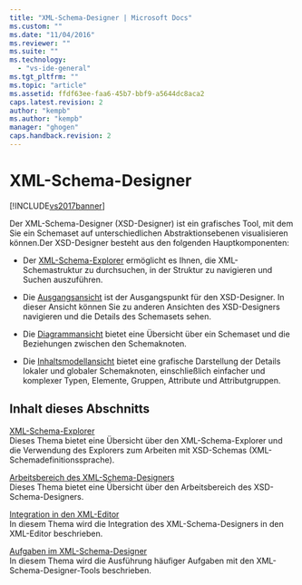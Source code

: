 ```yaml
---
title: "XML-Schema-Designer | Microsoft Docs"
ms.custom: ""
ms.date: "11/04/2016"
ms.reviewer: ""
ms.suite: ""
ms.technology: 
  - "vs-ide-general"
ms.tgt_pltfrm: ""
ms.topic: "article"
ms.assetid: ffdf63ee-faa6-45b7-bbf9-a5644dc8aca2
caps.latest.revision: 2
author: "kempb"
ms.author: "kempb"
manager: "ghogen"
caps.handback.revision: 2
---
```

# XML-Schema-Designer
[!INCLUDE[vs2017banner](../code-quality/includes/vs2017banner.md)]

Der XML\-Schema\-Designer \(XSD\-Designer\) ist ein grafisches Tool, mit dem Sie ein Schemaset auf unterschiedlichen Abstraktionsebenen visualisieren können.Der XSD\-Designer besteht aus den folgenden Hauptkomponenten:  
  
-   Der [XML\-Schema\-Explorer](../xml-tools/xml-schema-explorer.md) ermöglicht es Ihnen, die XML\-Schemastruktur zu durchsuchen, in der Struktur zu navigieren und Suchen auszuführen.  
  
-   Die [Ausgangsansicht](../xml-tools/start-view.md) ist der Ausgangspunkt für den XSD\-Designer. In dieser Ansicht können Sie zu anderen Ansichten des XSD\-Designers navigieren und die Details des Schemasets sehen.  
  
-   Die [Diagrammansicht](../xml-tools/graph-view.md) bietet eine Übersicht über ein Schemaset und die Beziehungen zwischen den Schemaknoten.  
  
-   Die [Inhaltsmodellansicht](../xml-tools/content-model-view.md) bietet eine grafische Darstellung der Details lokaler und globaler Schemaknoten, einschließlich einfacher und komplexer Typen, Elemente, Gruppen, Attribute und Attributgruppen.  
  
## Inhalt dieses Abschnitts  
 [XML\-Schema\-Explorer](../xml-tools/xml-schema-explorer.md)  
 Dieses Thema bietet eine Übersicht über den XML\-Schema\-Explorer und die Verwendung des Explorers zum Arbeiten mit XSD\-Schemas \(XML\-Schemadefinitionssprache\).  
  
 [Arbeitsbereich des XML\-Schema\-Designers](../xml-tools/xml-schema-designer-workspace.md)  
 Dieses Thema bietet eine Übersicht über den Arbeitsbereich des XSD\-Schema\-Designers.  
  
 [Integration in den XML\-Editor](../xml-tools/integration-with-xml-editor.md)  
 In diesem Thema wird die Integration des XML\-Schema\-Designers in den XML\-Editor beschrieben.  
  
 [Aufgaben im XML\-Schema\-Designer](../xml-tools/xml-schema-designer-tasks.md)  
 In diesem Thema wird die Ausführung häufiger Aufgaben mit den XML\-Schema\-Designer\-Tools beschrieben.